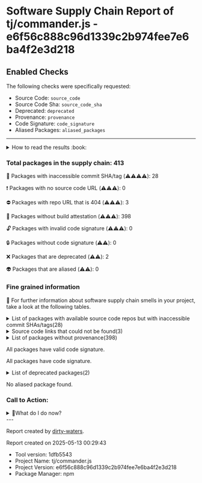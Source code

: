 
# Software Supply Chain Report of tj/commander.js - e6f56c888c96d1339c2b974fee7e6ba4f2e3d218

## Enabled Checks
The following checks were specifically requested:

- Source Code: `source_code`
- Source Code Sha: `source_code_sha`
- Deprecated: `deprecated`
- Provenance: `provenance`
- Code Signature: `code_signature`
- Aliased Packages: `aliased_packages`

---


<details>
    <summary>How to read the results :book: </summary>
    
 Dirty-waters has analyzed your project dependencies and found different categories for each of them:

    
 - ⚠️⚠️⚠️⚠️ : critical severity 

    
 - ⚠️⚠️⚠️ : high severity 

    
 - ⚠️⚠️: medium severity 

    
 - ⚠️: low severity 

</details>
        

 ### Total packages in the supply chain: 413


:wrench: Packages with inaccessible commit SHA/tag (⚠️⚠️⚠️⚠️): 28

:heavy_exclamation_mark: Packages with no source code URL (⚠️⚠️⚠️): 0

:no_entry: Packages with repo URL that is 404 (⚠️⚠️⚠️): 3

:black_square_button: Packages without build attestation (⚠️⚠️⚠️): 398

:unlock: Packages with invalid code signature (⚠️⚠️⚠️): 0

:lock: Packages without code signature (⚠️⚠️): 0

:x: Packages that are deprecated (⚠️⚠️): 2

:alien: Packages that are aliased (⚠️⚠️): 0


### Fine grained information

:dolphin: For further information about software supply chain smells in your project, take a look at the following tables.

<details>
<summary>List of packages with available source code repos but with inaccessible commit SHAs/tags(28)</summary>
    


| package_name                          | sha_exists   | tag_version   | is_sha   | sha                                      | tag_url   | message                           |   status_code_for_sha | parent                  |
|:--------------------------------------|:-------------|:--------------|:---------|:-----------------------------------------|:----------|:----------------------------------|----------------------:|:------------------------|
| `@bcoe/v8-coverage@0.2.3`             | False        | `0.2.3`       | False    |                                          |           | No tags found in the repo         |                   200 | `[]`                    |
| `@jridgewell/gen-mapping@0.3.8`       | False        | `0.3.8`       | True     | 0719ff4756b9f1c6c66c244a2ef29e0229e8dcd9 |           | Tag 0.3.8 not found in the repo   |                   404 | `[]`                    |
| `@types/babel__core@7.20.5`           | False        | `7.20.5`      | False    |                                          |           | Tag 7.20.5 not found in the repo  |                   404 | `[]`                    |
| `@types/babel__generator@7.6.8`       | False        | `7.6.8`       | False    |                                          |           | Tag 7.6.8 not found in the repo   |                   404 | `[]`                    |
| `@types/babel__template@7.4.4`        | False        | `7.4.4`       | False    |                                          |           | Tag 7.4.4 not found in the repo   |                   404 | `[]`                    |
| `@types/babel__traverse@7.20.6`       | False        | `7.20.6`      | False    |                                          |           | Tag 7.20.6 not found in the repo  |                   404 | `[]`                    |
| `@types/eslint@7.29.0`                | False        | `7.29.0`      | False    |                                          |           | Tag 7.29.0 not found in the repo  |                   404 | `[]`                    |
| `@types/estree@1.0.6`                 | False        | `1.0.6`       | False    |                                          |           | Tag 1.0.6 not found in the repo   |                   404 | `[]`                    |
| `@types/graceful-fs@4.1.9`            | False        | `4.1.9`       | False    |                                          |           | Tag 4.1.9 not found in the repo   |                   404 | `[]`                    |
| `@types/istanbul-lib-coverage@2.0.6`  | False        | `2.0.6`       | False    |                                          |           | Tag 2.0.6 not found in the repo   |                   404 | `[]`                    |
| `@types/istanbul-lib-report@3.0.3`    | False        | `3.0.3`       | False    |                                          |           | Tag 3.0.3 not found in the repo   |                   404 | `[]`                    |
| `@types/istanbul-reports@3.0.4`       | False        | `3.0.4`       | False    |                                          |           | Tag 3.0.4 not found in the repo   |                   404 | `[]`                    |
| `@types/jest@29.5.14`                 | False        | `29.5.14`     | False    |                                          |           | Tag 29.5.14 not found in the repo |                   404 | `[]`                    |
| `@types/json-schema@7.0.15`           | False        | `7.0.15`      | False    |                                          |           | Tag 7.0.15 not found in the repo  |                   404 | `[]`                    |
| `@types/minimist@1.2.5`               | False        | `1.2.5`       | False    |                                          |           | Tag 1.2.5 not found in the repo   |                   404 | `[]`                    |
| `@types/node@22.10.2`                 | False        | `22.10.2`     | False    |                                          |           | Tag 22.10.2 not found in the repo |                   404 | `[]`                    |
| `@types/normalize-package-data@2.4.4` | False        | `2.4.4`       | False    |                                          |           | Tag 2.4.4 not found in the repo   |                   404 | `[]`                    |
| `@types/stack-utils@2.0.3`            | False        | `2.0.3`       | False    |                                          |           | Tag 2.0.3 not found in the repo   |                   404 | `[]`                    |
| `@types/yargs-parser@21.0.3`          | False        | `21.0.3`      | False    |                                          |           | Tag 21.0.3 not found in the repo  |                   404 | `[]`                    |
| `@types/yargs@17.0.33`                | False        | `17.0.33`     | False    |                                          |           | Tag 17.0.33 not found in the repo |                   404 | `[]`                    |
| `bser@2.1.1`                          | False        | `2.1.1`       | False    |                                          |           | Tag 2.1.1 not found in the repo   |                   404 | `['fb-watchman@2.0.2']` |
| `decamelize-keys@1.1.1`               | False        | `1.1.1`       | True     | 73b6454e8d0137175c3a0195bc3a35e6194fe538 |           | Tag 1.1.1 not found in the repo   |                   404 | `[]`                    |
| `fb-watchman@2.0.2`                   | False        | `2.0.2`       | False    |                                          |           | Tag 2.0.2 not found in the repo   |                   404 | `[]`                    |
| `jest-pnp-resolver@1.2.3`             | False        | `1.2.3`       | False    |                                          |           | Tag 1.2.3 not found in the repo   |                   404 | `[]`                    |
| `keyv@4.5.4`                          | False        | `4.5.4`       | False    |                                          |           | Tag 4.5.4 not found in the repo   |                   404 | `[]`                    |
| `lines-and-columns@1.2.4`             | False        | `1.2.4`       | True     | 3389156275890966091dec7611105fa5d47eb964 |           | Tag 1.2.4 not found in the repo   |                   404 | `[]`                    |
| `lodash.memoize@4.1.2`                | False        | `4.1.2`       | False    |                                          |           | Tag 4.1.2 not found in the repo   |                   404 | `[]`                    |
| `lodash.merge@4.6.2`                  | False        | `4.6.2`       | False    |                                          |           | Tag 4.6.2 not found in the repo   |                   404 | `[]`                    |
</details>

<details>
<summary>Source code links that could not be found(3)</summary>
    


|   index | package_name             | github_url                                    | github_exists   | parent                       |
|--------:|:-------------------------|:----------------------------------------------|:----------------|:-----------------------------|
|       1 | `concat-map@0.0.1`       | https://github.com/substack/node-concat-map   | False           | `['brace-expansion@1.1.11']` |
|       2 | `file-entry-cache@8.0.0` | https://github.com/jaredwray/file-entry-cache | False           | `[]`                         |
|       3 | `flat-cache@4.0.1`       | https://github.com/jaredwray/flat-cache       | False           | `[]`                         |
</details>

<details>
<summary>List of packages without provenance(398)</summary>
    


| package_name                                               | provenance_in_version   | parent                                                                                                                                                                                                        |
|:-----------------------------------------------------------|:------------------------|:--------------------------------------------------------------------------------------------------------------------------------------------------------------------------------------------------------------|
| `@ampproject/remapping@2.3.0`                              | False                   | `[]`                                                                                                                                                                                                          |
| `@babel/code-frame@7.26.2`                                 | False                   | `[]`                                                                                                                                                                                                          |
| `@babel/compat-data@7.26.3`                                | False                   | `[]`                                                                                                                                                                                                          |
| `@babel/core@7.26.0`                                       | False                   | `[]`                                                                                                                                                                                                          |
| `@babel/generator@7.26.3`                                  | False                   | `[]`                                                                                                                                                                                                          |
| `@babel/helper-compilation-targets@7.25.9`                 | False                   | `[]`                                                                                                                                                                                                          |
| `@babel/helper-module-imports@7.25.9`                      | False                   | `[]`                                                                                                                                                                                                          |
| `@babel/helper-module-transforms@7.26.0`                   | False                   | `[]`                                                                                                                                                                                                          |
| `@babel/helper-plugin-utils@7.25.9`                        | False                   | `[]`                                                                                                                                                                                                          |
| `@babel/helper-string-parser@7.25.9`                       | False                   | `[]`                                                                                                                                                                                                          |
| `@babel/helper-validator-identifier@7.25.9`                | False                   | `[]`                                                                                                                                                                                                          |
| `@babel/helper-validator-option@7.25.9`                    | False                   | `[]`                                                                                                                                                                                                          |
| `@babel/helpers@7.26.0`                                    | False                   | `[]`                                                                                                                                                                                                          |
| `@babel/parser@7.26.3`                                     | False                   | `[]`                                                                                                                                                                                                          |
| `@babel/plugin-syntax-async-generators@7.8.4`              | False                   | `[]`                                                                                                                                                                                                          |
| `@babel/plugin-syntax-bigint@7.8.3`                        | False                   | `[]`                                                                                                                                                                                                          |
| `@babel/plugin-syntax-class-properties@7.12.13`            | False                   | `[]`                                                                                                                                                                                                          |
| `@babel/plugin-syntax-class-static-block@7.14.5`           | False                   | `[]`                                                                                                                                                                                                          |
| `@babel/plugin-syntax-import-attributes@7.26.0`            | False                   | `[]`                                                                                                                                                                                                          |
| `@babel/plugin-syntax-import-meta@7.10.4`                  | False                   | `[]`                                                                                                                                                                                                          |
| `@babel/plugin-syntax-json-strings@7.8.3`                  | False                   | `[]`                                                                                                                                                                                                          |
| `@babel/plugin-syntax-jsx@7.25.9`                          | False                   | `[]`                                                                                                                                                                                                          |
| `@babel/plugin-syntax-logical-assignment-operators@7.10.4` | False                   | `[]`                                                                                                                                                                                                          |
| `@babel/plugin-syntax-nullish-coalescing-operator@7.8.3`   | False                   | `[]`                                                                                                                                                                                                          |
| `@babel/plugin-syntax-numeric-separator@7.10.4`            | False                   | `[]`                                                                                                                                                                                                          |
| `@babel/plugin-syntax-object-rest-spread@7.8.3`            | False                   | `[]`                                                                                                                                                                                                          |
| `@babel/plugin-syntax-optional-catch-binding@7.8.3`        | False                   | `[]`                                                                                                                                                                                                          |
| `@babel/plugin-syntax-optional-chaining@7.8.3`             | False                   | `[]`                                                                                                                                                                                                          |
| `@babel/plugin-syntax-private-property-in-object@7.14.5`   | False                   | `[]`                                                                                                                                                                                                          |
| `@babel/plugin-syntax-top-level-await@7.14.5`              | False                   | `[]`                                                                                                                                                                                                          |
| `@babel/plugin-syntax-typescript@7.25.9`                   | False                   | `[]`                                                                                                                                                                                                          |
| `@babel/template@7.25.9`                                   | False                   | `[]`                                                                                                                                                                                                          |
| `@babel/traverse@7.26.4`                                   | False                   | `[]`                                                                                                                                                                                                          |
| `@babel/types@7.26.3`                                      | False                   | `[]`                                                                                                                                                                                                          |
| `@bcoe/v8-coverage@0.2.3`                                  | False                   | `[]`                                                                                                                                                                                                          |
| `@eslint/js@9.17.0`                                        | False                   | `['eslint@9.17.0']`                                                                                                                                                                                           |
| `@humanfs/core@0.19.1`                                     | False                   | `[]`                                                                                                                                                                                                          |
| `@humanfs/node@0.16.6`                                     | False                   | `[]`                                                                                                                                                                                                          |
| `@humanwhocodes/module-importer@1.0.1`                     | False                   | `[]`                                                                                                                                                                                                          |
| `@humanwhocodes/retry@0.3.1`                               | False                   | `[]`                                                                                                                                                                                                          |
| `@humanwhocodes/retry@0.4.1`                               | False                   | `[]`                                                                                                                                                                                                          |
| `@istanbuljs/load-nyc-config@1.1.0`                        | False                   | `[]`                                                                                                                                                                                                          |
| `@istanbuljs/schema@0.1.3`                                 | False                   | `[]`                                                                                                                                                                                                          |
| `@jest/console@29.7.0`                                     | False                   | `[]`                                                                                                                                                                                                          |
| `@jest/core@29.7.0`                                        | False                   | `[]`                                                                                                                                                                                                          |
| `@jest/environment@29.7.0`                                 | False                   | `[]`                                                                                                                                                                                                          |
| `@jest/expect-utils@29.7.0`                                | False                   | `[]`                                                                                                                                                                                                          |
| `@jest/expect@29.7.0`                                      | False                   | `[]`                                                                                                                                                                                                          |
| `@jest/fake-timers@29.7.0`                                 | False                   | `[]`                                                                                                                                                                                                          |
| `@jest/globals@29.7.0`                                     | False                   | `[]`                                                                                                                                                                                                          |
| `@jest/reporters@29.7.0`                                   | False                   | `[]`                                                                                                                                                                                                          |
| `@jest/schemas@29.6.3`                                     | False                   | `[]`                                                                                                                                                                                                          |
| `@jest/source-map@29.6.3`                                  | False                   | `[]`                                                                                                                                                                                                          |
| `@jest/test-result@29.7.0`                                 | False                   | `[]`                                                                                                                                                                                                          |
| `@jest/test-sequencer@29.7.0`                              | False                   | `[]`                                                                                                                                                                                                          |
| `@jest/transform@29.7.0`                                   | False                   | `[]`                                                                                                                                                                                                          |
| `@jest/types@29.6.3`                                       | False                   | `[]`                                                                                                                                                                                                          |
| `@jridgewell/gen-mapping@0.3.8`                            | False                   | `[]`                                                                                                                                                                                                          |
| `@jridgewell/resolve-uri@3.1.2`                            | False                   | `[]`                                                                                                                                                                                                          |
| `@jridgewell/set-array@1.2.1`                              | False                   | `[]`                                                                                                                                                                                                          |
| `@jridgewell/sourcemap-codec@1.5.0`                        | False                   | `[]`                                                                                                                                                                                                          |
| `@jridgewell/trace-mapping@0.3.25`                         | False                   | `[]`                                                                                                                                                                                                          |
| `@nodelib/fs.scandir@2.1.5`                                | False                   | `['@nodelib/fs.walk@1.2.8']`                                                                                                                                                                                  |
| `@nodelib/fs.stat@2.0.5`                                   | False                   | `['@nodelib/fs.scandir@2.1.5']`                                                                                                                                                                               |
| `@nodelib/fs.walk@1.2.8`                                   | False                   | `[]`                                                                                                                                                                                                          |
| `@sinclair/typebox@0.27.8`                                 | False                   | `[]`                                                                                                                                                                                                          |
| `@sinonjs/commons@3.0.1`                                   | False                   | `[]`                                                                                                                                                                                                          |
| `@sinonjs/fake-timers@10.3.0`                              | False                   | `[]`                                                                                                                                                                                                          |
| `@tsd/typescript@5.4.5`                                    | False                   | `[]`                                                                                                                                                                                                          |
| `@types/babel__core@7.20.5`                                | False                   | `[]`                                                                                                                                                                                                          |
| `@types/babel__generator@7.6.8`                            | False                   | `[]`                                                                                                                                                                                                          |
| `@types/babel__template@7.4.4`                             | False                   | `[]`                                                                                                                                                                                                          |
| `@types/babel__traverse@7.20.6`                            | False                   | `[]`                                                                                                                                                                                                          |
| `@types/eslint@7.29.0`                                     | False                   | `[]`                                                                                                                                                                                                          |
| `@types/estree@1.0.6`                                      | False                   | `[]`                                                                                                                                                                                                          |
| `@types/graceful-fs@4.1.9`                                 | False                   | `[]`                                                                                                                                                                                                          |
| `@types/istanbul-lib-coverage@2.0.6`                       | False                   | `[]`                                                                                                                                                                                                          |
| `@types/istanbul-lib-report@3.0.3`                         | False                   | `[]`                                                                                                                                                                                                          |
| `@types/istanbul-reports@3.0.4`                            | False                   | `[]`                                                                                                                                                                                                          |
| `@types/jest@29.5.14`                                      | False                   | `[]`                                                                                                                                                                                                          |
| `@types/json-schema@7.0.15`                                | False                   | `[]`                                                                                                                                                                                                          |
| `@types/minimist@1.2.5`                                    | False                   | `[]`                                                                                                                                                                                                          |
| `@types/node@22.10.2`                                      | False                   | `[]`                                                                                                                                                                                                          |
| `@types/normalize-package-data@2.4.4`                      | False                   | `[]`                                                                                                                                                                                                          |
| `@types/stack-utils@2.0.3`                                 | False                   | `[]`                                                                                                                                                                                                          |
| `@types/yargs-parser@21.0.3`                               | False                   | `[]`                                                                                                                                                                                                          |
| `@types/yargs@17.0.33`                                     | False                   | `[]`                                                                                                                                                                                                          |
| `@typescript-eslint/eslint-plugin@8.18.0`                  | False                   | `['typescript-eslint@8.18.0']`                                                                                                                                                                                |
| `@typescript-eslint/parser@8.18.0`                         | False                   | `['typescript-eslint@8.18.0']`                                                                                                                                                                                |
| `@typescript-eslint/scope-manager@8.18.0`                  | False                   | `['@typescript-eslint/utils@8.18.0', '@typescript-eslint/eslint-plugin@8.18.0', '@typescript-eslint/parser@8.18.0']`                                                                                          |
| `@typescript-eslint/type-utils@8.18.0`                     | False                   | `['@typescript-eslint/eslint-plugin@8.18.0']`                                                                                                                                                                 |
| `@typescript-eslint/types@8.18.0`                          | False                   | `['@typescript-eslint/utils@8.18.0', '@typescript-eslint/visitor-keys@8.18.0', '@typescript-eslint/scope-manager@8.18.0', '@typescript-eslint/parser@8.18.0', '@typescript-eslint/typescript-estree@8.18.0']` |
| `@typescript-eslint/typescript-estree@8.18.0`              | False                   | `['@typescript-eslint/type-utils@8.18.0', '@typescript-eslint/utils@8.18.0', '@typescript-eslint/parser@8.18.0']`                                                                                             |
| `@typescript-eslint/utils@8.18.0`                          | False                   | `['@typescript-eslint/type-utils@8.18.0', '@typescript-eslint/eslint-plugin@8.18.0', 'typescript-eslint@8.18.0']`                                                                                             |
| `@typescript-eslint/visitor-keys@8.18.0`                   | False                   | `['@typescript-eslint/typescript-estree@8.18.0', '@typescript-eslint/scope-manager@8.18.0', '@typescript-eslint/eslint-plugin@8.18.0', '@typescript-eslint/parser@8.18.0']`                                   |
| `acorn-jsx@5.3.2`                                          | False                   | `[]`                                                                                                                                                                                                          |
| `acorn@8.14.0`                                             | False                   | `[]`                                                                                                                                                                                                          |
| `ajv@6.12.6`                                               | False                   | `[]`                                                                                                                                                                                                          |
| `ansi-escapes@4.3.2`                                       | False                   | `[]`                                                                                                                                                                                                          |
| `ansi-regex@5.0.1`                                         | False                   | `[]`                                                                                                                                                                                                          |
| `ansi-styles@4.3.0`                                        | False                   | `[]`                                                                                                                                                                                                          |
| `ansi-styles@5.2.0`                                        | False                   | `[]`                                                                                                                                                                                                          |
| `anymatch@3.1.3`                                           | False                   | `[]`                                                                                                                                                                                                          |
| `argparse@1.0.10`                                          | False                   | `[]`                                                                                                                                                                                                          |
| `argparse@2.0.1`                                           | False                   | `[]`                                                                                                                                                                                                          |
| `array-union@2.1.0`                                        | False                   | `[]`                                                                                                                                                                                                          |
| `arrify@1.0.1`                                             | False                   | `[]`                                                                                                                                                                                                          |
| `async@3.2.6`                                              | False                   | `[]`                                                                                                                                                                                                          |
| `babel-jest@29.7.0`                                        | False                   | `[]`                                                                                                                                                                                                          |
| `babel-plugin-istanbul@6.1.1`                              | False                   | `[]`                                                                                                                                                                                                          |
| `babel-plugin-jest-hoist@29.6.3`                           | False                   | `[]`                                                                                                                                                                                                          |
| `babel-preset-current-node-syntax@1.1.0`                   | False                   | `[]`                                                                                                                                                                                                          |
| `babel-preset-jest@29.6.3`                                 | False                   | `[]`                                                                                                                                                                                                          |
| `balanced-match@1.0.2`                                     | False                   | `[]`                                                                                                                                                                                                          |
| `brace-expansion@1.1.11`                                   | False                   | `[]`                                                                                                                                                                                                          |
| `brace-expansion@2.0.1`                                    | False                   | `[]`                                                                                                                                                                                                          |
| `braces@3.0.3`                                             | False                   | `[]`                                                                                                                                                                                                          |
| `browserslist@4.24.3`                                      | False                   | `[]`                                                                                                                                                                                                          |
| `bs-logger@0.2.6`                                          | False                   | `[]`                                                                                                                                                                                                          |
| `bser@2.1.1`                                               | False                   | `['fb-watchman@2.0.2']`                                                                                                                                                                                       |
| `buffer-from@1.1.2`                                        | False                   | `[]`                                                                                                                                                                                                          |
| `callsites@3.1.0`                                          | False                   | `[]`                                                                                                                                                                                                          |
| `camelcase-keys@6.2.2`                                     | False                   | `[]`                                                                                                                                                                                                          |
| `camelcase@5.3.1`                                          | False                   | `[]`                                                                                                                                                                                                          |
| `camelcase@6.3.0`                                          | False                   | `[]`                                                                                                                                                                                                          |
| `caniuse-lite@1.0.30001688`                                | False                   | `[]`                                                                                                                                                                                                          |
| `chalk@4.1.2`                                              | False                   | `[]`                                                                                                                                                                                                          |
| `char-regex@1.0.2`                                         | False                   | `[]`                                                                                                                                                                                                          |
| `ci-info@3.9.0`                                            | False                   | `[]`                                                                                                                                                                                                          |
| `cjs-module-lexer@1.4.1`                                   | False                   | `[]`                                                                                                                                                                                                          |
| `cliui@8.0.1`                                              | False                   | `[]`                                                                                                                                                                                                          |
| `co@4.6.0`                                                 | False                   | `[]`                                                                                                                                                                                                          |
| `collect-v8-coverage@1.0.2`                                | False                   | `[]`                                                                                                                                                                                                          |
| `color-convert@2.0.1`                                      | False                   | `[]`                                                                                                                                                                                                          |
| `color-name@1.1.4`                                         | False                   | `[]`                                                                                                                                                                                                          |
| `concat-map@0.0.1`                                         | False                   | `['brace-expansion@1.1.11']`                                                                                                                                                                                  |
| `convert-source-map@2.0.0`                                 | False                   | `[]`                                                                                                                                                                                                          |
| `create-jest@29.7.0`                                       | False                   | `[]`                                                                                                                                                                                                          |
| `cross-spawn@7.0.6`                                        | False                   | `[]`                                                                                                                                                                                                          |
| `debug@4.4.0`                                              | False                   | `[]`                                                                                                                                                                                                          |
| `decamelize-keys@1.1.1`                                    | False                   | `[]`                                                                                                                                                                                                          |
| `decamelize@1.2.0`                                         | False                   | `[]`                                                                                                                                                                                                          |
| `dedent@1.5.3`                                             | False                   | `[]`                                                                                                                                                                                                          |
| `deep-is@0.1.4`                                            | False                   | `[]`                                                                                                                                                                                                          |
| `deepmerge@4.3.1`                                          | False                   | `[]`                                                                                                                                                                                                          |
| `detect-newline@3.1.0`                                     | False                   | `[]`                                                                                                                                                                                                          |
| `diff-sequences@29.6.3`                                    | False                   | `[]`                                                                                                                                                                                                          |
| `dir-glob@3.0.1`                                           | False                   | `[]`                                                                                                                                                                                                          |
| `ejs@3.1.10`                                               | False                   | `[]`                                                                                                                                                                                                          |
| `electron-to-chromium@1.5.73`                              | False                   | `[]`                                                                                                                                                                                                          |
| `emittery@0.13.1`                                          | False                   | `[]`                                                                                                                                                                                                          |
| `emoji-regex@8.0.0`                                        | False                   | `[]`                                                                                                                                                                                                          |
| `error-ex@1.3.2`                                           | False                   | `[]`                                                                                                                                                                                                          |
| `escalade@3.2.0`                                           | False                   | `[]`                                                                                                                                                                                                          |
| `escape-string-regexp@2.0.0`                               | False                   | `[]`                                                                                                                                                                                                          |
| `escape-string-regexp@4.0.0`                               | False                   | `[]`                                                                                                                                                                                                          |
| `eslint-config-prettier@9.1.0`                             | False                   | `[]`                                                                                                                                                                                                          |
| `eslint-formatter-pretty@4.1.0`                            | False                   | `[]`                                                                                                                                                                                                          |
| `eslint-rule-docs@1.1.235`                                 | False                   | `[]`                                                                                                                                                                                                          |
| `eslint@9.17.0`                                            | False                   | `[]`                                                                                                                                                                                                          |
| `esprima@4.0.1`                                            | False                   | `[]`                                                                                                                                                                                                          |
| `esquery@1.6.0`                                            | False                   | `[]`                                                                                                                                                                                                          |
| `esrecurse@4.3.0`                                          | False                   | `[]`                                                                                                                                                                                                          |
| `estraverse@5.3.0`                                         | False                   | `[]`                                                                                                                                                                                                          |
| `esutils@2.0.3`                                            | False                   | `[]`                                                                                                                                                                                                          |
| `execa@5.1.1`                                              | False                   | `[]`                                                                                                                                                                                                          |
| `exit@0.1.2`                                               | False                   | `[]`                                                                                                                                                                                                          |
| `expect@29.7.0`                                            | False                   | `[]`                                                                                                                                                                                                          |
| `fast-deep-equal@3.1.3`                                    | False                   | `[]`                                                                                                                                                                                                          |
| `fast-glob@3.3.2`                                          | False                   | `[]`                                                                                                                                                                                                          |
| `fast-json-stable-stringify@2.1.0`                         | False                   | `[]`                                                                                                                                                                                                          |
| `fast-levenshtein@2.0.6`                                   | False                   | `[]`                                                                                                                                                                                                          |
| `fastq@1.17.1`                                             | False                   | `[]`                                                                                                                                                                                                          |
| `fb-watchman@2.0.2`                                        | False                   | `[]`                                                                                                                                                                                                          |
| `file-entry-cache@8.0.0`                                   | False                   | `[]`                                                                                                                                                                                                          |
| `filelist@1.0.4`                                           | False                   | `[]`                                                                                                                                                                                                          |
| `fill-range@7.1.1`                                         | False                   | `[]`                                                                                                                                                                                                          |
| `find-up@4.1.0`                                            | False                   | `[]`                                                                                                                                                                                                          |
| `find-up@5.0.0`                                            | False                   | `[]`                                                                                                                                                                                                          |
| `flat-cache@4.0.1`                                         | False                   | `[]`                                                                                                                                                                                                          |
| `flatted@3.3.2`                                            | False                   | `[]`                                                                                                                                                                                                          |
| `fs.realpath@1.0.0`                                        | False                   | `[]`                                                                                                                                                                                                          |
| `fsevents@2.3.3`                                           | False                   | `[]`                                                                                                                                                                                                          |
| `function-bind@1.1.2`                                      | False                   | `[]`                                                                                                                                                                                                          |
| `gensync@1.0.0-beta.2`                                     | False                   | `[]`                                                                                                                                                                                                          |
| `get-caller-file@2.0.5`                                    | False                   | `[]`                                                                                                                                                                                                          |
| `get-package-type@0.1.0`                                   | False                   | `[]`                                                                                                                                                                                                          |
| `get-stream@6.0.1`                                         | False                   | `[]`                                                                                                                                                                                                          |
| `glob-parent@5.1.2`                                        | False                   | `[]`                                                                                                                                                                                                          |
| `glob-parent@6.0.2`                                        | False                   | `[]`                                                                                                                                                                                                          |
| `glob@7.2.3`                                               | False                   | `[]`                                                                                                                                                                                                          |
| `globals@11.12.0`                                          | False                   | `[]`                                                                                                                                                                                                          |
| `globals@14.0.0`                                           | False                   | `[]`                                                                                                                                                                                                          |
| `globals@15.13.0`                                          | False                   | `[]`                                                                                                                                                                                                          |
| `globby@11.1.0`                                            | False                   | `[]`                                                                                                                                                                                                          |
| `graceful-fs@4.2.11`                                       | False                   | `[]`                                                                                                                                                                                                          |
| `graphemer@1.4.0`                                          | False                   | `[]`                                                                                                                                                                                                          |
| `hard-rejection@2.1.0`                                     | False                   | `[]`                                                                                                                                                                                                          |
| `has-flag@4.0.0`                                           | False                   | `[]`                                                                                                                                                                                                          |
| `hasown@2.0.2`                                             | False                   | `[]`                                                                                                                                                                                                          |
| `hosted-git-info@2.8.9`                                    | False                   | `[]`                                                                                                                                                                                                          |
| `hosted-git-info@4.1.0`                                    | False                   | `[]`                                                                                                                                                                                                          |
| `html-escaper@2.0.2`                                       | False                   | `[]`                                                                                                                                                                                                          |
| `human-signals@2.1.0`                                      | False                   | `[]`                                                                                                                                                                                                          |
| `ignore@5.3.2`                                             | False                   | `[]`                                                                                                                                                                                                          |
| `import-fresh@3.3.0`                                       | False                   | `[]`                                                                                                                                                                                                          |
| `import-local@3.2.0`                                       | False                   | `[]`                                                                                                                                                                                                          |
| `imurmurhash@0.1.4`                                        | False                   | `[]`                                                                                                                                                                                                          |
| `indent-string@4.0.0`                                      | False                   | `[]`                                                                                                                                                                                                          |
| `inflight@1.0.6`                                           | False                   | `[]`                                                                                                                                                                                                          |
| `inherits@2.0.4`                                           | False                   | `[]`                                                                                                                                                                                                          |
| `irregular-plurals@3.5.0`                                  | False                   | `[]`                                                                                                                                                                                                          |
| `is-arrayish@0.2.1`                                        | False                   | `[]`                                                                                                                                                                                                          |
| `is-core-module@2.16.0`                                    | False                   | `[]`                                                                                                                                                                                                          |
| `is-extglob@2.1.1`                                         | False                   | `[]`                                                                                                                                                                                                          |
| `is-fullwidth-code-point@3.0.0`                            | False                   | `[]`                                                                                                                                                                                                          |
| `is-generator-fn@2.1.0`                                    | False                   | `[]`                                                                                                                                                                                                          |
| `is-glob@4.0.3`                                            | False                   | `[]`                                                                                                                                                                                                          |
| `is-number@7.0.0`                                          | False                   | `[]`                                                                                                                                                                                                          |
| `is-plain-obj@1.1.0`                                       | False                   | `[]`                                                                                                                                                                                                          |
| `is-stream@2.0.1`                                          | False                   | `[]`                                                                                                                                                                                                          |
| `is-unicode-supported@0.1.0`                               | False                   | `[]`                                                                                                                                                                                                          |
| `isexe@2.0.0`                                              | False                   | `[]`                                                                                                                                                                                                          |
| `istanbul-lib-coverage@3.2.2`                              | False                   | `[]`                                                                                                                                                                                                          |
| `istanbul-lib-instrument@5.2.1`                            | False                   | `[]`                                                                                                                                                                                                          |
| `istanbul-lib-instrument@6.0.3`                            | False                   | `[]`                                                                                                                                                                                                          |
| `istanbul-lib-report@3.0.1`                                | False                   | `[]`                                                                                                                                                                                                          |
| `istanbul-lib-source-maps@4.0.1`                           | False                   | `[]`                                                                                                                                                                                                          |
| `istanbul-reports@3.1.7`                                   | False                   | `[]`                                                                                                                                                                                                          |
| `jake@10.9.2`                                              | False                   | `[]`                                                                                                                                                                                                          |
| `jest-changed-files@29.7.0`                                | False                   | `[]`                                                                                                                                                                                                          |
| `jest-circus@29.7.0`                                       | False                   | `[]`                                                                                                                                                                                                          |
| `jest-cli@29.7.0`                                          | False                   | `[]`                                                                                                                                                                                                          |
| `jest-config@29.7.0`                                       | False                   | `[]`                                                                                                                                                                                                          |
| `jest-diff@29.7.0`                                         | False                   | `[]`                                                                                                                                                                                                          |
| `jest-docblock@29.7.0`                                     | False                   | `[]`                                                                                                                                                                                                          |
| `jest-each@29.7.0`                                         | False                   | `[]`                                                                                                                                                                                                          |
| `jest-environment-node@29.7.0`                             | False                   | `[]`                                                                                                                                                                                                          |
| `jest-get-type@29.6.3`                                     | False                   | `[]`                                                                                                                                                                                                          |
| `jest-haste-map@29.7.0`                                    | False                   | `[]`                                                                                                                                                                                                          |
| `jest-leak-detector@29.7.0`                                | False                   | `[]`                                                                                                                                                                                                          |
| `jest-matcher-utils@29.7.0`                                | False                   | `[]`                                                                                                                                                                                                          |
| `jest-message-util@29.7.0`                                 | False                   | `[]`                                                                                                                                                                                                          |
| `jest-mock@29.7.0`                                         | False                   | `[]`                                                                                                                                                                                                          |
| `jest-pnp-resolver@1.2.3`                                  | False                   | `[]`                                                                                                                                                                                                          |
| `jest-regex-util@29.6.3`                                   | False                   | `[]`                                                                                                                                                                                                          |
| `jest-resolve-dependencies@29.7.0`                         | False                   | `[]`                                                                                                                                                                                                          |
| `jest-resolve@29.7.0`                                      | False                   | `[]`                                                                                                                                                                                                          |
| `jest-runner@29.7.0`                                       | False                   | `[]`                                                                                                                                                                                                          |
| `jest-runtime@29.7.0`                                      | False                   | `[]`                                                                                                                                                                                                          |
| `jest-snapshot@29.7.0`                                     | False                   | `[]`                                                                                                                                                                                                          |
| `jest-util@29.7.0`                                         | False                   | `[]`                                                                                                                                                                                                          |
| `jest-validate@29.7.0`                                     | False                   | `[]`                                                                                                                                                                                                          |
| `jest-watcher@29.7.0`                                      | False                   | `[]`                                                                                                                                                                                                          |
| `jest-worker@29.7.0`                                       | False                   | `[]`                                                                                                                                                                                                          |
| `jest@29.7.0`                                              | False                   | `[]`                                                                                                                                                                                                          |
| `js-tokens@4.0.0`                                          | False                   | `[]`                                                                                                                                                                                                          |
| `js-yaml@3.14.1`                                           | False                   | `[]`                                                                                                                                                                                                          |
| `js-yaml@4.1.0`                                            | False                   | `[]`                                                                                                                                                                                                          |
| `jsesc@3.1.0`                                              | False                   | `[]`                                                                                                                                                                                                          |
| `json-buffer@3.0.1`                                        | False                   | `['keyv@4.5.4']`                                                                                                                                                                                              |
| `json-parse-even-better-errors@2.3.1`                      | False                   | `[]`                                                                                                                                                                                                          |
| `json-schema-traverse@0.4.1`                               | False                   | `[]`                                                                                                                                                                                                          |
| `json-stable-stringify-without-jsonify@1.0.1`              | False                   | `[]`                                                                                                                                                                                                          |
| `json5@2.2.3`                                              | False                   | `[]`                                                                                                                                                                                                          |
| `keyv@4.5.4`                                               | False                   | `[]`                                                                                                                                                                                                          |
| `kind-of@6.0.3`                                            | False                   | `[]`                                                                                                                                                                                                          |
| `kleur@3.0.3`                                              | False                   | `[]`                                                                                                                                                                                                          |
| `leven@3.1.0`                                              | False                   | `[]`                                                                                                                                                                                                          |
| `levn@0.4.1`                                               | False                   | `[]`                                                                                                                                                                                                          |
| `lines-and-columns@1.2.4`                                  | False                   | `[]`                                                                                                                                                                                                          |
| `locate-path@5.0.0`                                        | False                   | `[]`                                                                                                                                                                                                          |
| `locate-path@6.0.0`                                        | False                   | `[]`                                                                                                                                                                                                          |
| `lodash.memoize@4.1.2`                                     | False                   | `[]`                                                                                                                                                                                                          |
| `lodash.merge@4.6.2`                                       | False                   | `[]`                                                                                                                                                                                                          |
| `log-symbols@4.1.0`                                        | False                   | `[]`                                                                                                                                                                                                          |
| `lru-cache@5.1.1`                                          | False                   | `[]`                                                                                                                                                                                                          |
| `lru-cache@6.0.0`                                          | False                   | `[]`                                                                                                                                                                                                          |
| `make-dir@4.0.0`                                           | False                   | `[]`                                                                                                                                                                                                          |
| `make-error@1.3.6`                                         | False                   | `[]`                                                                                                                                                                                                          |
| `makeerror@1.0.12`                                         | False                   | `['walker@1.0.8']`                                                                                                                                                                                            |
| `map-obj@1.0.1`                                            | False                   | `[]`                                                                                                                                                                                                          |
| `map-obj@4.3.0`                                            | False                   | `[]`                                                                                                                                                                                                          |
| `meow@9.0.0`                                               | False                   | `[]`                                                                                                                                                                                                          |
| `merge-stream@2.0.0`                                       | False                   | `[]`                                                                                                                                                                                                          |
| `merge2@1.4.1`                                             | False                   | `[]`                                                                                                                                                                                                          |
| `micromatch@4.0.8`                                         | False                   | `[]`                                                                                                                                                                                                          |
| `mimic-fn@2.1.0`                                           | False                   | `[]`                                                                                                                                                                                                          |
| `min-indent@1.0.1`                                         | False                   | `[]`                                                                                                                                                                                                          |
| `minimatch@3.1.2`                                          | False                   | `[]`                                                                                                                                                                                                          |
| `minimatch@5.1.6`                                          | False                   | `[]`                                                                                                                                                                                                          |
| `minimatch@9.0.5`                                          | False                   | `[]`                                                                                                                                                                                                          |
| `minimist-options@4.1.0`                                   | False                   | `['meow@9.0.0']`                                                                                                                                                                                              |
| `ms@2.1.3`                                                 | False                   | `[]`                                                                                                                                                                                                          |
| `natural-compare@1.4.0`                                    | False                   | `[]`                                                                                                                                                                                                          |
| `node-int64@0.4.0`                                         | False                   | `[]`                                                                                                                                                                                                          |
| `node-releases@2.0.19`                                     | False                   | `[]`                                                                                                                                                                                                          |
| `normalize-package-data@2.5.0`                             | False                   | `[]`                                                                                                                                                                                                          |
| `normalize-package-data@3.0.3`                             | False                   | `[]`                                                                                                                                                                                                          |
| `normalize-path@3.0.0`                                     | False                   | `[]`                                                                                                                                                                                                          |
| `npm-run-path@4.0.1`                                       | False                   | `[]`                                                                                                                                                                                                          |
| `once@1.4.0`                                               | False                   | `[]`                                                                                                                                                                                                          |
| `onetime@5.1.2`                                            | False                   | `[]`                                                                                                                                                                                                          |
| `optionator@0.9.4`                                         | False                   | `[]`                                                                                                                                                                                                          |
| `p-limit@2.3.0`                                            | False                   | `[]`                                                                                                                                                                                                          |
| `p-limit@3.1.0`                                            | False                   | `[]`                                                                                                                                                                                                          |
| `p-locate@4.1.0`                                           | False                   | `[]`                                                                                                                                                                                                          |
| `p-locate@5.0.0`                                           | False                   | `[]`                                                                                                                                                                                                          |
| `p-try@2.2.0`                                              | False                   | `[]`                                                                                                                                                                                                          |
| `parent-module@1.0.1`                                      | False                   | `[]`                                                                                                                                                                                                          |
| `parse-json@5.2.0`                                         | False                   | `[]`                                                                                                                                                                                                          |
| `path-exists@4.0.0`                                        | False                   | `[]`                                                                                                                                                                                                          |
| `path-is-absolute@1.0.1`                                   | False                   | `[]`                                                                                                                                                                                                          |
| `path-key@3.1.1`                                           | False                   | `[]`                                                                                                                                                                                                          |
| `path-parse@1.0.7`                                         | False                   | `[]`                                                                                                                                                                                                          |
| `path-type@4.0.0`                                          | False                   | `[]`                                                                                                                                                                                                          |
| `picocolors@1.1.1`                                         | False                   | `[]`                                                                                                                                                                                                          |
| `picomatch@2.3.1`                                          | False                   | `[]`                                                                                                                                                                                                          |
| `pirates@4.0.6`                                            | False                   | `[]`                                                                                                                                                                                                          |
| `pkg-dir@4.2.0`                                            | False                   | `[]`                                                                                                                                                                                                          |
| `plur@4.0.0`                                               | False                   | `[]`                                                                                                                                                                                                          |
| `prelude-ls@1.2.1`                                         | False                   | `[]`                                                                                                                                                                                                          |
| `prettier@3.4.2`                                           | False                   | `[]`                                                                                                                                                                                                          |
| `pretty-format@29.7.0`                                     | False                   | `[]`                                                                                                                                                                                                          |
| `prompts@2.4.2`                                            | False                   | `[]`                                                                                                                                                                                                          |
| `punycode@2.3.1`                                           | False                   | `[]`                                                                                                                                                                                                          |
| `queue-microtask@1.2.3`                                    | False                   | `[]`                                                                                                                                                                                                          |
| `quick-lru@4.0.1`                                          | False                   | `[]`                                                                                                                                                                                                          |
| `react-is@18.3.1`                                          | False                   | `[]`                                                                                                                                                                                                          |
| `read-pkg-up@7.0.1`                                        | False                   | `[]`                                                                                                                                                                                                          |
| `read-pkg@5.2.0`                                           | False                   | `[]`                                                                                                                                                                                                          |
| `redent@3.0.0`                                             | False                   | `[]`                                                                                                                                                                                                          |
| `require-directory@2.1.1`                                  | False                   | `[]`                                                                                                                                                                                                          |
| `resolve-cwd@3.0.0`                                        | False                   | `[]`                                                                                                                                                                                                          |
| `resolve-from@4.0.0`                                       | False                   | `[]`                                                                                                                                                                                                          |
| `resolve-from@5.0.0`                                       | False                   | `[]`                                                                                                                                                                                                          |
| `resolve.exports@2.0.3`                                    | False                   | `[]`                                                                                                                                                                                                          |
| `resolve@1.22.9`                                           | False                   | `[]`                                                                                                                                                                                                          |
| `reusify@1.0.4`                                            | False                   | `[]`                                                                                                                                                                                                          |
| `run-parallel@1.2.0`                                       | False                   | `[]`                                                                                                                                                                                                          |
| `semver@5.7.2`                                             | False                   | `[]`                                                                                                                                                                                                          |
| `semver@6.3.1`                                             | False                   | `[]`                                                                                                                                                                                                          |
| `shebang-command@2.0.0`                                    | False                   | `[]`                                                                                                                                                                                                          |
| `shebang-regex@3.0.0`                                      | False                   | `[]`                                                                                                                                                                                                          |
| `signal-exit@3.0.7`                                        | False                   | `[]`                                                                                                                                                                                                          |
| `sisteransi@1.0.5`                                         | False                   | `[]`                                                                                                                                                                                                          |
| `slash@3.0.0`                                              | False                   | `[]`                                                                                                                                                                                                          |
| `source-map-support@0.5.13`                                | False                   | `['jest-runner@29.7.0']`                                                                                                                                                                                      |
| `source-map@0.6.1`                                         | False                   | `[]`                                                                                                                                                                                                          |
| `spdx-correct@3.2.0`                                       | False                   | `[]`                                                                                                                                                                                                          |
| `spdx-exceptions@2.5.0`                                    | False                   | `[]`                                                                                                                                                                                                          |
| `spdx-expression-parse@3.0.1`                              | False                   | `[]`                                                                                                                                                                                                          |
| `spdx-license-ids@3.0.20`                                  | False                   | `[]`                                                                                                                                                                                                          |
| `sprintf-js@1.0.3`                                         | False                   | `[]`                                                                                                                                                                                                          |
| `stack-utils@2.0.6`                                        | False                   | `[]`                                                                                                                                                                                                          |
| `string-length@4.0.2`                                      | False                   | `[]`                                                                                                                                                                                                          |
| `string-width@4.2.3`                                       | False                   | `[]`                                                                                                                                                                                                          |
| `strip-ansi@6.0.1`                                         | False                   | `[]`                                                                                                                                                                                                          |
| `strip-bom@4.0.0`                                          | False                   | `[]`                                                                                                                                                                                                          |
| `strip-final-newline@2.0.0`                                | False                   | `[]`                                                                                                                                                                                                          |
| `strip-indent@3.0.0`                                       | False                   | `[]`                                                                                                                                                                                                          |
| `strip-json-comments@3.1.1`                                | False                   | `[]`                                                                                                                                                                                                          |
| `supports-color@7.2.0`                                     | False                   | `[]`                                                                                                                                                                                                          |
| `supports-color@8.1.1`                                     | False                   | `[]`                                                                                                                                                                                                          |
| `supports-hyperlinks@2.3.0`                                | False                   | `[]`                                                                                                                                                                                                          |
| `supports-preserve-symlinks-flag@1.0.0`                    | False                   | `[]`                                                                                                                                                                                                          |
| `test-exclude@6.0.0`                                       | False                   | `[]`                                                                                                                                                                                                          |
| `tmpl@1.0.5`                                               | False                   | `['makeerror@1.0.12']`                                                                                                                                                                                        |
| `to-regex-range@5.0.1`                                     | False                   | `[]`                                                                                                                                                                                                          |
| `trim-newlines@3.0.1`                                      | False                   | `[]`                                                                                                                                                                                                          |
| `ts-jest@29.2.5`                                           | False                   | `[]`                                                                                                                                                                                                          |
| `tsd@0.31.2`                                               | False                   | `[]`                                                                                                                                                                                                          |
| `type-check@0.4.0`                                         | False                   | `[]`                                                                                                                                                                                                          |
| `type-detect@4.0.8`                                        | False                   | `['@sinonjs/commons@3.0.1']`                                                                                                                                                                                  |
| `type-fest@0.18.1`                                         | False                   | `[]`                                                                                                                                                                                                          |
| `type-fest@0.21.3`                                         | False                   | `[]`                                                                                                                                                                                                          |
| `type-fest@0.6.0`                                          | False                   | `[]`                                                                                                                                                                                                          |
| `type-fest@0.8.1`                                          | False                   | `[]`                                                                                                                                                                                                          |
| `typescript-eslint@8.18.0`                                 | False                   | `[]`                                                                                                                                                                                                          |
| `typescript@5.7.2`                                         | False                   | `[]`                                                                                                                                                                                                          |
| `undici-types@6.20.0`                                      | False                   | `[]`                                                                                                                                                                                                          |
| `update-browserslist-db@1.1.1`                             | False                   | `[]`                                                                                                                                                                                                          |
| `uri-js@4.4.1`                                             | False                   | `[]`                                                                                                                                                                                                          |
| `v8-to-istanbul@9.3.0`                                     | False                   | `[]`                                                                                                                                                                                                          |
| `validate-npm-package-license@3.0.4`                       | False                   | `[]`                                                                                                                                                                                                          |
| `walker@1.0.8`                                             | False                   | `[]`                                                                                                                                                                                                          |
| `which@2.0.2`                                              | False                   | `[]`                                                                                                                                                                                                          |
| `word-wrap@1.2.5`                                          | False                   | `[]`                                                                                                                                                                                                          |
| `wrap-ansi@7.0.0`                                          | False                   | `[]`                                                                                                                                                                                                          |
| `wrappy@1.0.2`                                             | False                   | `[]`                                                                                                                                                                                                          |
| `write-file-atomic@4.0.2`                                  | False                   | `[]`                                                                                                                                                                                                          |
| `y18n@5.0.8`                                               | False                   | `[]`                                                                                                                                                                                                          |
| `yallist@3.1.1`                                            | False                   | `[]`                                                                                                                                                                                                          |
| `yallist@4.0.0`                                            | False                   | `[]`                                                                                                                                                                                                          |
| `yargs-parser@20.2.9`                                      | False                   | `[]`                                                                                                                                                                                                          |
| `yargs-parser@21.1.1`                                      | False                   | `[]`                                                                                                                                                                                                          |
| `yargs@17.7.2`                                             | False                   | `[]`                                                                                                                                                                                                          |
| `yocto-queue@0.1.0`                                        | False                   | `[]`                                                                                                                                                                                                          |
</details>

All packages have valid code signature.

All packages have code signature.

<details>
<summary>List of deprecated packages(2)</summary>
    


| package_name     | deprecated_in_version   | all_deprecated   | parent   |
|:-----------------|:------------------------|:-----------------|:---------|
| `glob@7.2.3`     | True                    | False            | `[]`     |
| `inflight@1.0.6` | True                    | True             | `[]`     |
</details>

No aliased package found.

### Call to Action:

<details>
<summary>👻What do I do now? </summary>


For packages **without source code & accessible SHA/release tags**:

- **Why?** Missing or inaccessible source code makes it impossible to audit the package for security vulnerabilities or malicious code.

1. Pull Request to the maintainer of dependency, requesting correct repository metadata and proper versioning/tagging. 


For **deprecated** packages:

- **Why?** Deprecated packages may contain known security issues and are no longer maintained, putting your project at risk.

1. Confirm the maintainer's deprecation intention 
2. Check for not deprecated versions

For packages **without code signature**:

- **Why?** Code signatures help verify the authenticity and integrity of the package, ensuring it hasn't been tampered with.

1. Open an issue in the dependency's repository to request the inclusion of code signature in the CI/CD pipeline. 


For packages **with invalid code signature**:

- **Why?** Invalid signatures could indicate tampering or compromised build processes.

1. It's recommended to verify the code signature and contact the maintainer to fix the issue.

For packages **without provenance**:

- **Why?** Without provenance, there's no way to verify that the package was built from the claimed source code, making supply chain attacks possible.

1. Open an issue in the dependency's repository to request the inclusion of provenance and build attestation in the CI/CD pipeline.

For packages that are **aliased**:

- **Why?** Aliased packages may hide malicious dependencies under seemingly legitimate names.

1. Check the aliased package and its repository to verify the alias is not malicious.
</details>
---

Report created by [dirty-waters](https://github.com/chains-project/dirty-waters/).

Report created on 2025-05-13 00:29:43
- Tool version: 1dfb5543
- Project Name: tj/commander.js
- Project Version: e6f56c888c96d1339c2b974fee7e6ba4f2e3d218
- Package Manager: npm
